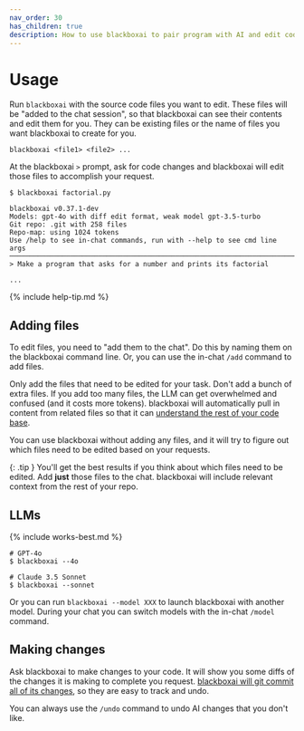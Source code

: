 ```yaml
---
nav_order: 30
has_children: true
description: How to use blackboxai to pair program with AI and edit code in your local git repo.
---
```


# Usage

Run `blackboxai` with the source code files you want to edit.
These files will be "added to the chat session", so that
blackboxai can see their
contents and edit them for you.
They can be existing files or the name of files you want
blackboxai to create for you.

```
blackboxai <file1> <file2> ...
```

At the blackboxai `>` prompt, ask for code changes and blackboxai
will edit those files to accomplish your request.


```
$ blackboxai factorial.py

blackboxai v0.37.1-dev
Models: gpt-4o with diff edit format, weak model gpt-3.5-turbo
Git repo: .git with 258 files
Repo-map: using 1024 tokens
Use /help to see in-chat commands, run with --help to see cmd line args
───────────────────────────────────────────────────────────────────────
> Make a program that asks for a number and prints its factorial

...
```

{% include help-tip.md %}

## Adding files

To edit files, you need to "add them to the chat".
Do this
by naming them on the blackboxai command line.
Or, you can use the in-chat
`/add` command to add files.


Only add the files that need to be edited for your task.
Don't add a bunch of extra files.
If you add too many files, the LLM can get overwhelmed
and confused (and it costs more tokens).
blackboxai will automatically
pull in content from related files so that it can
[understand the rest of your code base](https://blackbox.ai/docs/repomap.html).

You can use blackboxai without adding any files,
and it will try to figure out which files need to be edited based
on your requests.

{: .tip }
You'll get the best results if you think about which files need to be
edited. Add **just** those files to the chat. blackboxai will include
relevant context from the rest of your repo.

## LLMs

{% include works-best.md %}

```
# GPT-4o
$ blackboxai --4o

# Claude 3.5 Sonnet
$ blackboxai --sonnet
```

Or you can run `blackboxai --model XXX` to launch blackboxai with
another model.
During your chat you can switch models with the in-chat
`/model` command.

## Making changes

Ask blackboxai to make changes to your code.
It will show you some diffs of the changes it is making to
complete you request.
[blackboxai will git commit all of its changes](/docs/git.html),
so they are easy to track and undo.

You can always use the `/undo` command to undo AI changes that you don't
like.
